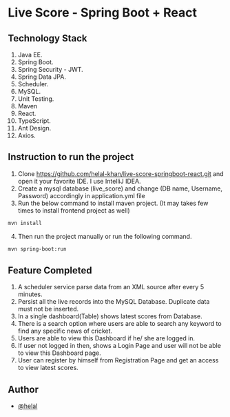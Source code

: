 # Live Score - Spring Boot + React

## Technology Stack

1. Java EE.
2. Spring Boot.
3. Spring Security - JWT.
4. Spring Data JPA.
5. Scheduler.
6. MySQL.
7. Unit Testing.
8. Maven
9. React.
10. TypeScript.
11. Ant Design.
12. Axios.


## Instruction to run the project

1. Clone https://github.com/helal-khan/live-score-springboot-react.git and open it your favorite IDE. I use IntelliJ IDEA.
2. Create a mysql database (live_score) and change (DB name, Username, Password) accordingly in application.yml file
3. Run the below command to install maven project. (It may takes few times to install frontend project as well)
```bash
mvn install
```
4. Then run the project manually or run the following command.
```bash
mvn spring-boot:run
```


## Feature Completed

1. A scheduler service parse data from an XML source after every
   5 minutes.
2. Persist all the live records into the MySQL Database. Duplicate data must not be inserted.
3. In a single dashboard(Table) shows latest scores from Database.
4. There is a search option where users are able to search any keyword to find any specific news of cricket.
5. Users are able to view this Dashboard if he/ she are logged in.
6. If user not logged in then, shows a Login Page and user will not be able to view this Dashboard page.
7. User can register by himself from Registration Page and get an access to view latest scores.


## Author
- [@helal](https://github.com/helal-khan)
